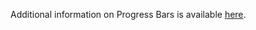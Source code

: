 Additional information on Progress Bars is available [here](https://lazzyizzi.github.io/ProgressBarsPages/ProgressBars.html).
